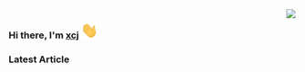 <img align="right" src="https://github-readme-stats.vercel.app/api/?username=ixcj&show_icons=true&hide_title=true&include_all_commits=true&locale=cn" />

### Hi there, I'm <a href="https://xcj.im" target="_blank">xcj</a> <img src="https://raw.githubusercontent.com/ixcj/ixcj/main/assets/images/wave.gif" width="30px">

### Latest Article
<!-- blog start -->
<!-- blog end -->

